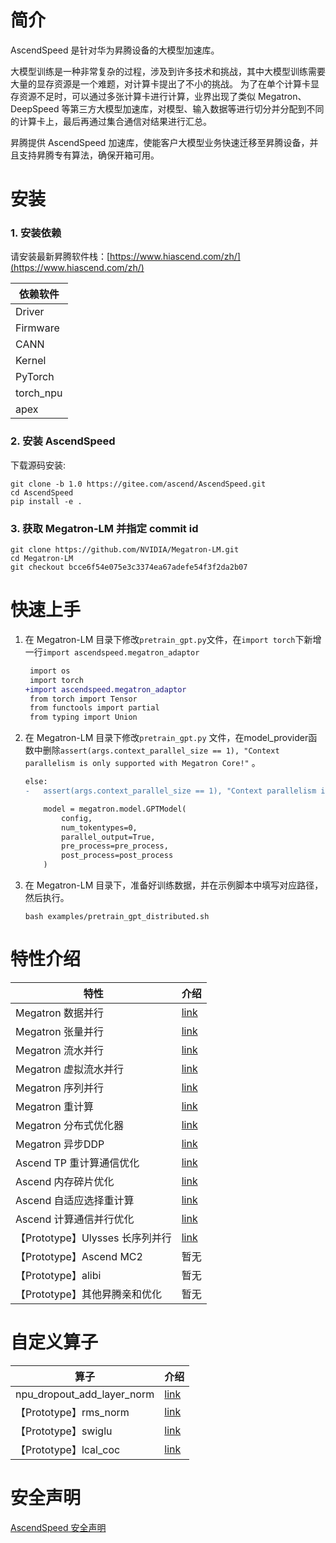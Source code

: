 # 简介

AscendSpeed 是针对华为昇腾设备的大模型加速库。

大模型训练是一种非常复杂的过程，涉及到许多技术和挑战，其中大模型训练需要大量的显存资源是一个难题，对计算卡提出了不小的挑战。
为了在单个计算卡显存资源不足时，可以通过多张计算卡进行计算，业界出现了类似 Megatron、DeepSpeed 等第三方大模型加速库，对模型、输入数据等进行切分并分配到不同的计算卡上，最后再通过集合通信对结果进行汇总。

昇腾提供 AscendSpeed 加速库，使能客户大模型业务快速迁移至昇腾设备，并且支持昇腾专有算法，确保开箱可用。

# 安装

### 1. 安装依赖

请安装最新昇腾软件栈：[https://www.hiascend.com/zh/](https://www.hiascend.com/zh/)

| 依赖软件      |
|-----------|
| Driver    | 
| Firmware  | 
| CANN      | 
| Kernel    | 
| PyTorch   | 
| torch_npu | 
| apex      | 

### 2. 安装 AscendSpeed

下载源码安装:

 ```shell
 git clone -b 1.0 https://gitee.com/ascend/AscendSpeed.git
 cd AscendSpeed
 pip install -e .
 ```

### 3. 获取 Megatron-LM 并指定 commit id

 ```shell
 git clone https://github.com/NVIDIA/Megatron-LM.git
 cd Megatron-LM
 git checkout bcce6f54e075e3c3374ea67adefe54f3f2da2b07
 ```

# 快速上手

1. 在 Megatron-LM 目录下修改`pretrain_gpt.py`文件，在`import torch`下新增一行`import ascendspeed.megatron_adaptor`

    ```diff
     import os
     import torch
    +import ascendspeed.megatron_adaptor
     from torch import Tensor
     from functools import partial
     from typing import Union
    ```

2. 在 Megatron-LM 目录下修改`pretrain_gpt.py`
   文件，在model_provider函数中删除`assert(args.context_parallel_size == 1), "Context parallelism is only supported with Megatron Core!"`
   。
    ```diff
    else:
    -   assert(args.context_parallel_size == 1), "Context parallelism is only supported with Megatron Core!"

        model = megatron.model.GPTModel(
            config,
            num_tokentypes=0,
            parallel_output=True,
            pre_process=pre_process,
            post_process=post_process
        )
    ```

3. 在 Megatron-LM 目录下，准备好训练数据，并在示例脚本中填写对应路径，然后执行。
    ```shell
    bash examples/pretrain_gpt_distributed.sh
    ```

# 特性介绍

| 特性 | 介绍 |
| ----- | ----- |
| Megatron 数据并行 | [link](https://github.com/NVIDIA/Megatron-LM) |
| Megatron 张量并行 | [link](https://github.com/NVIDIA/Megatron-LM) |
| Megatron 流水并行  | [link](https://github.com/NVIDIA/Megatron-LM) |
| Megatron 虚拟流水并行  | [link](https://github.com/NVIDIA/Megatron-LM) |
| Megatron 序列并行  | [link](https://github.com/NVIDIA/Megatron-LM) |
| Megatron 重计算  | [link](https://github.com/NVIDIA/Megatron-LM) |
| Megatron 分布式优化器  | [link](https://github.com/NVIDIA/Megatron-LM) |
| Megatron 异步DDP  | [link](https://github.com/NVIDIA/Megatron-LM) |
| Ascend TP 重计算通信优化 | [link](docs/features/recomputation-communication.md) |
| Ascend 内存碎片优化 | [link](docs/features/memory-fragmentation.md) |
| Ascend 自适应选择重计算 | [link](docs/features/adaptive-recompute.md) |
| Ascend 计算通信并行优化 | [link](docs/features/communication-over-computation.md) |
| 【Prototype】Ulysses 长序列并行 | [link](docs/features/ulysses-context-parallel.md) |
| 【Prototype】Ascend MC2 | 暂无 |
| 【Prototype】alibi | 暂无 |
| 【Prototype】其他昇腾亲和优化 | 暂无 |

# 自定义算子

| 算子                         | 介绍                                             |
|----------------------------|------------------------------------------------|
| npu_dropout_add_layer_norm | [link](docs/ops/npu_dropout_add_layer_norm.md) |
| 【Prototype】rms_norm                   | [link](docs/ops/rms_norm.md)                   |
| 【Prototype】swiglu                     | [link](docs/ops/swiglu.md)                     |
| 【Prototype】lcal_coc                   | [link](docs/ops/lcal_coc.md)                   |

# 安全声明

[AscendSpeed 安全声明](SECURITYNOTE.md)